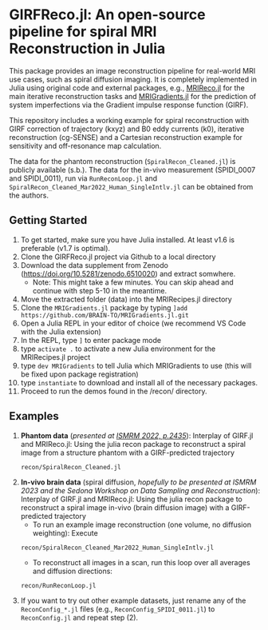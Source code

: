 # GIRFReco.jl: An open-source pipeline for spiral MRI Reconstruction in Julia

This package provides an image reconstruction pipeline for real-world MRI use cases, such as spiral diffusion imaging. It is completely implemented in Julia using original code and external packages, e.g., [MRIReco.jl](https://magneticresonanceimaging.github.io/MRIReco.jl/latest/) for the main iterative reconstruction tasks and [MRIGradients.jl](https://github.com/BRAIN-TO/MRIGradients.jl) for the prediction of system imperfections via the Gradient impulse response function (GIRF).

This repository includes a working example for spiral reconstruction with GIRF correction of trajectory (kxyz) and B0 eddy currents (k0), iterative reconstruction (cg-SENSE) and a Cartesian reconstruction example for sensitivity and off-resonance map calculation.

The data for the phantom reconstruction (`SpiralRecon_Cleaned.jl`) is publicly available (s.b.). The data for the in-vivo measurement (SPIDI_0007 and SPIDI_0011), run via `RunReconLoop.jl` and `SpiralRecon_Cleaned_Mar2022_Human_SingleIntlv.jl` can be obtained from the authors.

## Getting Started

1. To get started, make sure you have Julia installed. At least v1.6 is preferable (v1.7 is optimal).
2. Clone the GIRFReco.jl project via Github to a local directory
3. Download the data supplement from Zenodo (https://doi.org/10.5281/zenodo.6510020) and extract somwhere. 
   - Note: This might take a few minutes. You can skip ahead and continue with step 5-10 in the meantime.
4. Move the extracted folder (data) into the MRIRecipes.jl directory
5. Clone the `MRIGradients.jl` package by typing `]add https://github.com/BRAIN-TO/MRIGradients.jl.git`
6. Open a Julia REPL in your editor of choice (we recommend VS Code with the Julia extension)
7. In the REPL, type `]` to enter package mode
8. type `activate .` to activate a new Julia environment for the MRIRecipes.jl project
9. type `dev MRIGradients` to tell Julia which MRIGradients to use (this will be fixed upon package registration)
10. type `instantiate` to download and install all of the necessary packages.
11. Proceed to run the demos found in the /recon/ directory.

## Examples
    
1.  **Phantom data** (*presented at [ISMRM 2022, p.2435](https://archive.ismrm.org/2022/2435.html)*): Interplay of GIRF.jl and MRIReco.jl: Using the julia recon package to reconstruct a spiral image from a structure phantom with a GIRF-predicted trajectory 
    ```
    recon/SpiralRecon_Cleaned.jl
    ```   
2.  **In-vivo brain data** (spiral diffusion, *hopefully to be presented at ISMRM 2023 and the Sedona Workshop on Data Sampling and Reconstruction*): Interplay of GIRF.jl and MRIReco.jl: Using the julia recon package to reconstruct a spiral image in-vivo (brain diffusion image) with a GIRF-predicted trajectory
    - To run an example image reconstruction (one volume, no diffusion weighting): Execute
    ```
    recon/SpiralRecon_Cleaned_Mar2022_Human_SingleIntlv.jl
    ```
    - To reconstruct all images in a scan, run this loop over all averages and diffusion directions:
    ```
    recon/RunReconLoop.jl
    ```
3.  If you want to try out other example datasets, just rename any of the `ReconConfig_*.jl` files (e.g., `ReconConfig_SPIDI_0011.jl`) to `ReconConfig.jl` and repeat step (2).
